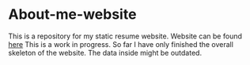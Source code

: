 # About-me-website
This is a repository for my static resume website. Website can be found [here](https://krosskinetic.github.io)
This is a work in progress. So far I have only finished the overall skeleton of the website. The data inside might be outdated.
